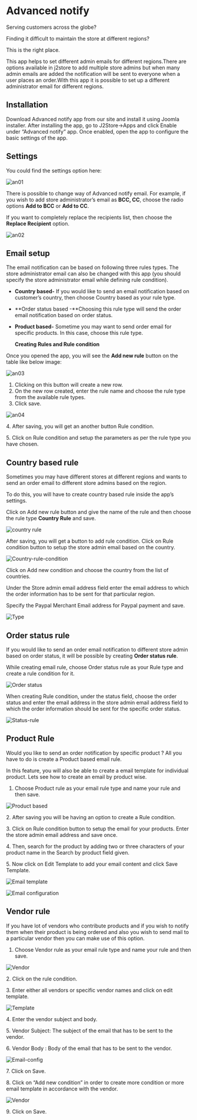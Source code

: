 # Advanced notify

Serving customers across the globe?

Finding it difficult to maintain the store at different regions?

This is the right place.

This app helps to set different admin emails for different regions.There are options available in j2store to add multiple store admins but when many admin emails are added the notification will be sent to everyone when a user places an order.With this app it is possible to set up a different administrator email for different regions.

## Installation <a href="#installation" id="installation"></a>

Download Advanced notify app from our site and install it using Joomla installer. After installing the app, go to J2Store->Apps and click Enable under “Advanced notify” app. Once enabled, open the app to configure the basic settings of the app.

## Settings <a href="#settings" id="settings"></a>

You could find the settings option here:

![an01](https://raw.githubusercontent.com/j2store/doc-images/master/apps/Advanced\_notify/adv-notify-01.png)

There is possible to change way of Advanced notify email. For example, if you wish to add store administrator’s email as **BCC, CC**, choose the radio options **Add to BCC** or **Add to CC**.

If you want to completely replace the recipients list, then choose the **Replace Recipient** option.

![an02](https://raw.githubusercontent.com/j2store/doc-images/master/apps/Advanced\_notify/adv-notify-02.png)

## Email setup <a href="#email-setup" id="email-setup"></a>

The email notification can be based on following three rules types. The store administrator email can also be changed with this app (you should specify the store administrator email while defining rule condition).

* **Country based-** If you would like to send an email notification based on customer’s country, then choose Country based as your rule type.
* **Order status based -**Choosing this rule type will send the order email notification based on order status.
*   **Product based-** Sometime you may want to send order email for specific products. In this case, choose this rule type.

    **Creating Rules and Rule condition**

Once you opened the app, you will see the **Add new rule** button on the table like below image:

![an03](https://raw.githubusercontent.com/j2store/doc-images/master/apps/Advanced\_notify/adv-notify-03.png)

1. Clicking on this button will create a new row.
2. On the new row created, enter the rule name and choose the rule type from the available rule types.
3. Click save.

&#x20;

![an04](https://raw.githubusercontent.com/j2store/doc-images/master/apps/Advanced\_notify/adv-notify-04.png)

4\. After saving, you will get an another button Rule condition.

5\. Click on Rule condition and setup the parameters as per the rule type you have chosen.

## Country based rule <a href="#country-based-rule" id="country-based-rule"></a>

Sometimes you may have different stores at different regions and wants to send an order email to different store admins based on the region.

To do this, you will have to create country based rule inside the app’s settings.

Click on Add new rule button and give the name of the rule and then choose the rule type **Country Rule** and save.

&#x20;

![country rule](https://raw.githubusercontent.com/j2store/doc-images/master/apps/Advanced\_notify/adv-notify-06.png)

After saving, you will get a button to add rule condition. Click on Rule condition button to setup the store admin email based on the country.&#x20;

![Country-rule-condition](https://raw.githubusercontent.com/j2store/doc-images/master/apps/Advanced\_notify/adv-notify-07.png)

Click on Add new condition and choose the country from the list of countries.

Under the Store admin email address field enter the email address to which the order information has to be sent for that particular region.

Specify the Paypal Merchant Email address for Paypal payment and save.&#x20;

![Type](https://raw.githubusercontent.com/j2store/doc-images/master/apps/Advanced\_notify/adv-notify-08.png)

## Order status rule <a href="#order-status-rule" id="order-status-rule"></a>

If you would like to send an order email notification to different store admin based on order status, it will be possible by creating **Order status rule**.

While creating email rule, choose Order status rule as your Rule type and create a rule condition for it.&#x20;

![Order status](https://raw.githubusercontent.com/j2store/doc-images/master/apps/Advanced\_notify/adv-notify-09.png)

When creating Rule condition, under the status field, choose the order status and enter the email address in the store admin email address field to which the order information should be sent for the specific order status.&#x20;

![Status-rule](https://raw.githubusercontent.com/j2store/doc-images/master/apps/Advanced\_notify/adv-notify-10.png)

## Product Rule <a href="#product-rule" id="product-rule"></a>

Would you like to send an order notification by specific product ? All you have to do is create a Product based email rule.

In this feature, you will also be able to create a email template for individual product. Lets see how to create an email by product wise.

1. Choose Product rule as your email rule type and name your rule and then save.&#x20;

![Product based](https://raw.githubusercontent.com/j2store/doc-images/master/apps/Advanced\_notify/adv-notify-11.png)



2\. After saving you will be having an option to create a Rule condition.

3\. Click on Rule condition button to setup the email for your products. Enter the store admin email address and save once.

4\. Then, search for the product by adding two or three characters of your product name in the Search by product field given.

5\. Now click on Edit Template to add your email content and click Save Template.&#x20;

![Email template](https://raw.githubusercontent.com/j2store/doc-images/master/apps/Advanced\_notify/adv-notify-12.png)

![Email configuration](https://raw.githubusercontent.com/j2store/doc-images/master/apps/Advanced\_notify/adv-notify-13.png)

## Vendor rule <a href="#vendor-rule" id="vendor-rule"></a>

If you have lot of vendors who contribute products and if you wish to notify them when their product is being ordered and also you wish to send mail to a particular vendor then you can make use of this option.

1. Choose Vendor rule as your email rule type and name your rule and then save.

![Vendor](https://raw.githubusercontent.com/j2store/doc-images/master/apps/Advanced\_notify/adv-notify-14.png)

2\. Click on the rule condition.

3\. Enter either all vendors or specific vendor names and click on edit template.

![Template](https://raw.githubusercontent.com/j2store/doc-images/master/apps/Advanced\_notify/adv-notify-15.png)

4\. Enter the vendor subject and body.

5\. Vendor Subject: The subject of the email that has to be sent to the vendor.

6\. Vendor Body : Body of the email that has to be sent to the vendor.&#x20;

![Email-config](https://raw.githubusercontent.com/j2store/doc-images/master/apps/Advanced\_notify/adv-notify-16.png)

7\. Click on Save.

8\. Click on “Add new condition” in order to create more condition or more email template in accordance with the vendor.

![Vendor](https://raw.githubusercontent.com/j2store/doc-images/master/apps/Advanced\_notify/adv-notify-17.png)

9\. Click on Save.
